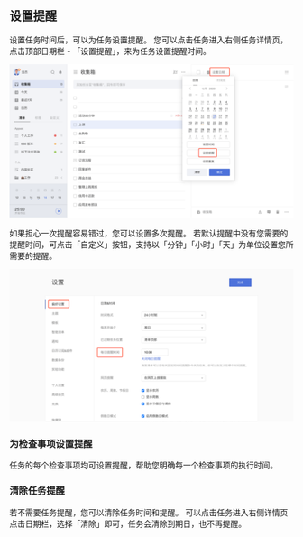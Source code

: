 ## 设置提醒

设置任务时间后，可以为任务设置提醒。 您可以点击任务进入右侧任务详情页，点击顶部日期栏 - 「设置提醒」，来为任务设置提醒时间。

![](../../images/web/11.png)

如果担心一次提醒容易错过，您可以设置多次提醒。 若默认提醒中没有您需要的提醒时间，可点击「自定义」按钮，支持以「分钟」「小时」「天」为单位设置您所需要的提醒。 

![](../../images/web/12.png)

### 为检查事项设置提醒

任务的每个检查事项均可设置提醒，帮助您明确每一个检查事项的执行时间。


### 清除任务提醒

若不需要任务提醒，您可以清除任务时间和提醒。 可以点击任务进入右侧详情页点击日期栏，选择「清除」即可，任务会清除到期日，也不再提醒。


